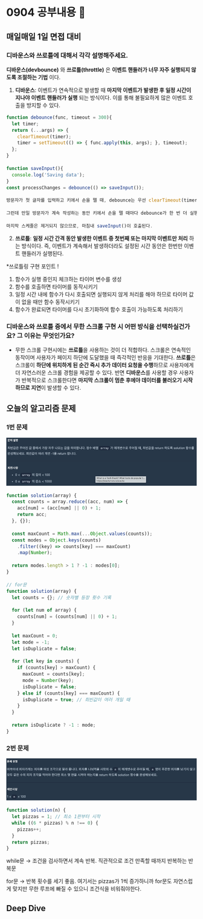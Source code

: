 # 0904 공부내용 📖

## 매일매일 1일 면접 대비

### **디바운스와 쓰로틀에 대해서 각각 설명해주세요.**

**디바운스(devbounce)** 와 **쓰로틀(throttle)** 은 **이벤트 핸들러가 너무 자주 실행되지 않도록 조절하는 기법** 이다.

1. **디바운스**: 이벤트가 연속적으로 발생할 때 **마지막 이벤트가 발생한 후 일정 시간이 지나야 이벤트 핸들러가 실행** 되는 방식이다. 이를 통해 불필요하게 많은 이벤트 호출을 방지할 수 있다.

```js
function debounce(func, timeout = 300){
  let timer;
  return (...args) => {
    clearTimeout(timer);
    timer = setTimeout(() => { func.apply(this, args); }, timeout);
  };
}

function saveInput(){
  console.log('Saving data');
}
const processChanges = debounce(() => saveInput());

방문자가 첫 글자를 입력하고 키에서 손을 뗄 때, debounce는 우선 clearTimeout(timer)을 가지고 timer를 재설정. 이때, 스케줄에 잡은 것이 아무것도 없으니, 이 단계가 꼭 필수적이진 않는다. 이후 주어진 함수인 saveInput()을 300 밀리세컨드마다 실행되도록 스케줄 한다.

그런데 만일 방문자가 계속 작성하는 동안 키에서 손을 뗄 때마다 debounce가 한 번 더 실행된다고 해보자. 매번 timer를 재설정한다는 것은 다시 말해 saveInput()과 함께 직전에 예정한 것을 취소하고 이다음의 300 밀리세컨드라는 새로운 시간으로 다시 스케줄 한다는 것이다. 이는 방문자가 300 밀리세컨드 이내에 계속 키를 입력하는 한 지속된다.

마지막 스케줄은 제거되지 않으므로, 마침내 saveInput()이 호출된다.

```

2. **쓰로틀**: **일정 시간 간격 동안 발생한 이벤트 중 첫번째 또는 마지막 이벤트만 처리** 하는 방식이다. 즉, 이벤트가 계속해서 발생하더라도 설정된 시간 동안은 한번만 이벤트 핸들러가 실행된다.

\*쓰로틀링 구현 포인트 !

1. 함수가 실행 중인지 체크하는 타이머 변수를 생성
2. 함수를 호출하면 타이머를 동작시키기
3. 일정 시간 내에 함수가 다시 호출되면 실행되지 않게 처리를 해야 하므로 타이머 값이 없을 때만 함수 동작시키기
4. 함수가 완료되면 타이머를 다시 초기화하여 함수 호출이 가능하도록 처리하기

### **디바운스와 쓰로틀 중에서 무한 스크롤 구현 시 어떤 방식을 선택하실건가요? 그 이유는 무엇인가요?**

- 무한 스크롤 구현시에는 **쓰로틀**을 사용하는 것이 더 적합하다. 스크롤은 연속적인 동작이며 사용자가 페이지 하단에 도달했을 때 즉각적인 반응을 기대한다. **쓰로틀**은 스크롤이 **하단에 위치하게 된 순간 즉시 추가 데이터 요청을 수행**하므로 사용자에게 더 자연스러운 스크롤 경험을 제공할 수 있다. 반면 **디바운스**를 사용할 경우 사용자가 반복적으로 스크롤한다면 **마지막 스크롤이 멈춘 후에야 데이터를 불러오기 시작하므로 지연**이 발생할 수 있다.

## 오늘의 알고리즘 문제

### 1번 문제

![alt text](image.png)

```js
function solution(array) {
  const counts = array.reduce((acc, num) => {
    acc[num] = (acc[num] || 0) + 1;
    return acc;
  }, {});

  const maxCount = Math.max(...Object.values(counts));
  const modes = Object.keys(counts)
    .filter((key) => counts[key] === maxCount)
    .map(Number);

  return modes.length > 1 ? -1 : modes[0];
}

// for문
function solution(array) {
  let counts = {}; // 숫자별 등장 횟수 기록

  for (let num of array) {
    counts[num] = (counts[num] || 0) + 1;
  }

  let maxCount = 0;
  let mode = -1;
  let isDuplicate = false;

  for (let key in counts) {
    if (counts[key] > maxCount) {
      maxCount = counts[key];
      mode = Number(key);
      isDuplicate = false;
    } else if (counts[key] === maxCount) {
      isDuplicate = true; // 최빈값이 여러 개일 때
    }
  }

  return isDuplicate ? -1 : mode;
}
```

### 2번 문제

![alt text](image-1.png)

```js
function solution(n) {
  let pizzas = 1; // 최소 1판부터 시작
  while ((6 * pizzas) % n !== 0) {
    pizzas++;
  }
  return pizzas;
}
```

while문 → 조건을 검사하면서 계속 반복. 직관적으로 조건 만족할 때까지 반복하는 반복문

for문 → 반복 횟수를 세기 좋음. 여기서는 pizzas가 1씩 증가하니까 for문도 자연스럽게 맞지만 무한 루프에 빠질 수 있으니 조건식을 비워줘야한다.

## Deep Dive
